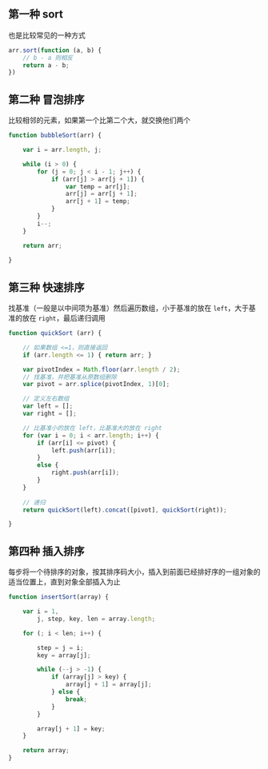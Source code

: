 
## 第一种 sort

也是比较常见的一种方式

```js
arr.sort(function (a, b) {
    // b - a 则相反
    return a - b;
})
```

## 第二种 冒泡排序

比较相邻的元素，如果第一个比第二个大，就交换他们两个

```js
function bubbleSort(arr) {

    var i = arr.length, j;

    while (i > 0) {
        for (j = 0; j < i - 1; j++) {
            if (arr[j] > arr[j + 1]) {
                var temp = arr[j];
                arr[j] = arr[j + 1];
                arr[j + 1] = temp;
            }
        }
        i--;
    }

    return arr;
    
}
```


## 第三种 快速排序

找基准（一般是以中间项为基准）然后遍历数组，小于基准的放在 ```left```，大于基准的放在 ```right```，最后递归调用

```js
function quickSort (arr) {

    // 如果数组 <=1，则直接返回
    if (arr.length <= 1) { return arr; }

    var pivotIndex = Math.floor(arr.length / 2);
    // 找基准，并把基准从原数组删除
    var pivot = arr.splice(pivotIndex, 1)[0];

    // 定义左右数组
    var left = [];
    var right = [];

    // 比基准小的放在 left，比基准大的放在 right
    for (var i = 0; i < arr.length; i++) {
        if (arr[i] <= pivot) {
            left.push(arr[i]);
        }
        else {
            right.push(arr[i]);
        }
    }
    
    // 递归
    return quickSort(left).concat([pivot], quickSort(right));

}
```

## 第四种 插入排序

每步将一个待排序的对象，按其排序码大小，插入到前面已经排好序的一组对象的适当位置上，直到对象全部插入为止

```js
function insertSort(array) {

    var i = 1,
        j, step, key, len = array.length;

    for (; i < len; i++) {

        step = j = i;
        key = array[j];

        while (--j > -1) {
            if (array[j] > key) {
                array[j + 1] = array[j];
            } else {
                break;
            }
        }

        array[j + 1] = key;
    }

    return array;
}
```